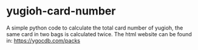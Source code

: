 # yugioh-card-number
A simple python code to calculate the total card number of yugioh, the same card in two bags is calculated twice.
The html website can be found in: https://ygocdb.com/packs
